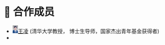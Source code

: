 # 👥 合作成员
- <div><img src='images/qhx.png' alt="WL" width="3%"><A href="https://www.au.tsinghua.edu.cn/info/1107/1558.htm">王凌</a> (清华大学教授， 博士生导师，国家杰出青年基金获得者)</div>
-  

